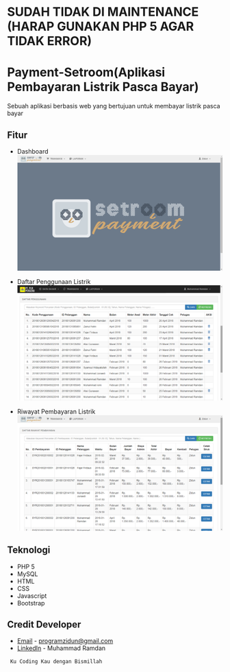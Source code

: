 # SUDAH TIDAK DI MAINTENANCE (HARAP GUNAKAN PHP 5 AGAR TIDAK ERROR)
# Payment-Setroom(Aplikasi Pembayaran Listrik Pasca Bayar)
Sebuah aplikasi berbasis web yang bertujuan untuk membayar listrik pasca bayar

## Fitur
* Dashboard
![Foto Dashboard](ss_program/dashboard.png "Dashboard Agen")

* Daftar Penggunaan Listrik
![Foto Daftar Penggunaan Listrik ](ss_program/daftar_penggunaan.png "Daftar Penggunaan Listrik")

* Riwayat Pembayaran Listrik
![Foto Riwayat Pembyaran Listrik](ss_program/riwayat_transaksi.png "Riwayat Pembayaran Listrik")

## Teknologi
* PHP 5
* MySQL
* HTML
* CSS
* Javascript
* Bootstrap 

## Credit Developer
* [Email](mailto:programzidun@gmail.com) - programzidun@gmail.com
* [LinkedIn](https://www.linkedin.com/in/ramdanzidun/) - Muhammad Ramdan

```
 Ku Coding Kau dengan Bismillah
```


